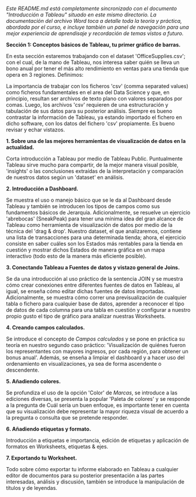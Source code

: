 _Este README.md está completamente sincronizado con el documento "Introducción a Tableau" situado en este mismo directorio. La documentación del archivo Word toca a detalle toda la teoría y práctica, abordada por el curso, e incluye también un panel de navegación para una mejor experiencia de aprendisaje y recordación de temas vistos a futuro._

**Sección 1: Conceptos básicos de Tableau, tu primer gráfico de barras.**

En esta sección estaremos trabajando con el dataset 'OfficeSupplies.csv'; con el cual, de la mano de Tableau, nos interesa saber quién se lleva un bono anual por tener el más alto rendimiento en ventas para una tienda que opera en 3 regiones. Definimos:

La importancia de trabajar con los ficheros 'csv' (comma separated values) como ficheros fundamentales en el area del Data Science y que, en principio, resultan ser archivos de texto plano con valores separados por comas. Luego, los archivos 'csv' requieren de una estructuración y tabulación de sus datos para su posterior análisis.
Siempre es bueno contrastar la información de Tableau, ya estando importado el fichero en dicho software, con los datos del fichero 'csv' propiamente. Es bueno revisar y echar vistazos.

**1.	Sobre una de las mejores herramientas de visualización de datos en la actualidad.**

Corta introducción a Tableau por medio de Tableau Public. Puntualmente Tableau sirve mucho para compartir, de la mejor manera visual posible, 'insights' o las conclusiones extraídas de la interpretación y comparación de nuestros datos según un 'dataset' en análisis. 

**2.	Introducción a Dashboard.**

Se muestra el uso o manejo básico que se le da al Dashboard desde Tableau y también se introducen los tipos de campos como sus fundamentos básicos de Jerarquia. Adicionalmente, se resuelve un ejercicio 'abrebocas' (SneakPeak) para tener una mínima idea del gran alcance de Tableau como herramienta de visualización de datos por medio de la técnica del 'drag & drop'. Nuestro dataset, el que analizaremos, contiene una lista de transacciones para una determinada tienda; ahora, el ejercicio consiste en saber cuáles son los Estados más rentables para la tienda en cuestión y mostrar dichos Estados de manera gráfica en un mapa interactivo (todo esto de la manera más eficiente posible). 

**3.	Conectando Tableau a Fuentes de datos y vistazo general de Joins.**

Se da una introducción al uso práctico de la sentencia JOIN y se muestra cómo crear conexiones entre diferentes fuentes de datos en Tableau, al igual, se enseña cómo editar dichas fuentes de datos importadas. Adicionalmente, se muestra cómo correr una previsualización de cualquier tabla o fichero para cualquier base de datos, aprender a reconocer el tipo de datos de cada columna para una tabla en cuestión y configurar a nuestro propio gusto el tipo de gráfico para analizar nuestras Worksheets.

**4.	Creando campos calculados.**

Se introduce el concepto de _Campos calculados_ y se pone en práctica su teoría en nuestro segundo caso práctico:
'Visualización de quiénes fueron los representantes con mayores ingresos, por cada región, para obtener un bonus anual'.
Además, se enseña a limpiar el dashboard y a hacer uso del ordenamiento en visualizaciones, ya sea de forma ascendente o descendente.

**5.	Añadiendo colores.**

Se profundiza el uso de la opción 'Color' de _Marcas_, se introduce a las ediciones diversas, se presenta la popular 'Paleta de colores' 
y se responde a la pregunta de Cuál sería un buen enfoque, es importante tener en cuenta que su visualización debe representar la mayor
riqueza visual de acuerdo a la pregunta o consulta que se pretende responder.

**6.	Añadiendo etiquetas y formato.**

Introducción a etiquetas e importancia, edición de etiquetas y aplicación de formatos en Worksheets, etiquetas & ejes.

**7.	Exportando tu Worksheet.**

Todo sobre cómo exportar tu informe elaborado en Tableau a cualquier editor de documentos para su posterior presentación 
a las partes interesadas, análisis y discusión, también se introduce la manipulación de títulos y de leyendas. 
